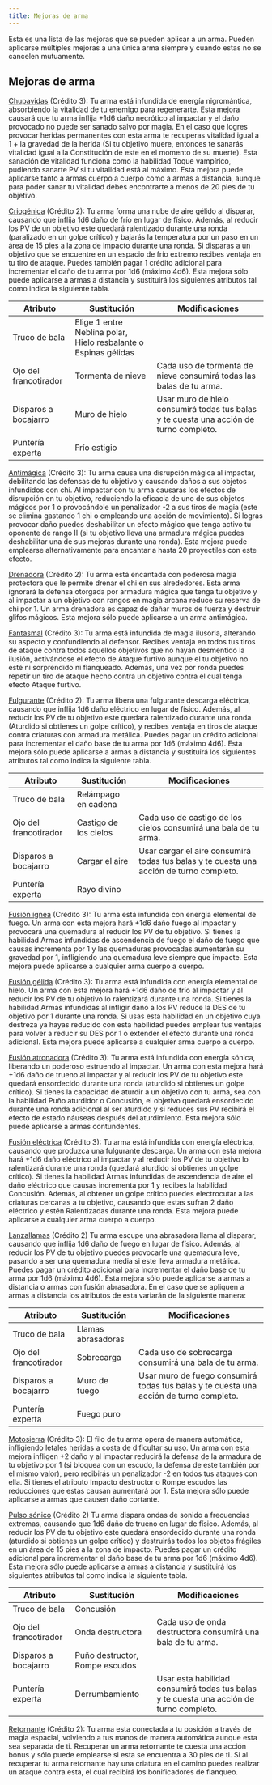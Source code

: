 ```yaml
---
title: Mejoras de arma
---
```


Esta es una lista de las mejoras que se pueden aplicar a un arma. Pueden aplicarse múltiples mejoras a una única arma siempre y cuando estas no se cancelen mutuamente. 

## Mejoras de arma

<u>Chupavidas</u> (Crédito 3): Tu arma está infundida de energía nigromántica, absorbiendo la vitalidad de tu enemigo para regenerarte. Esta mejora causará que tu arma inflija +1d6 daño necrótico al impactar y el daño provocado no puede ser sanado salvo por magia. En el caso que logres provocar heridas permanentes con esta arma te recuperas vitalidad igual a 1 + la gravedad de la herida (Si tu objetivo muere, entonces te sanarás vitalidad igual a la Constitución de este en el momento de su muerte). Esta sanación de vitalidad funciona como la habilidad Toque vampírico, pudiendo sanarte PV si tu vitalidad está al máximo. Esta mejora puede aplicarse tanto a armas cuerpo a cuerpo como a armas a distancia, aunque para poder sanar tu vitalidad debes encontrarte a menos de 20 pies de tu objetivo.

<u>Criogénica</u> (Crédito 2): Tu arma forma una nube de aire gélido al disparar, causando que inflija 1d6 daño de frío en lugar de físico. Además, al reducir los PV de un objetivo este quedará ralentizado durante una ronda (paralizado en un golpe crítico) y bajarás la temperatura por un paso en un área de 15 pies a la zona de impacto  durante una ronda. Si disparas a un objetivo que se encuentre en un espacio de frío extremo recibes ventaja en tu tiro de ataque. Puedes también pagar 1 crédito adicional para incrementar el daño de tu arma por 1d6 (máximo 4d6). Esta mejora sólo puede aplicarse a armas a distancia y sustituirá los siguientes atributos tal como indica la siguiente tabla.

| Atributo              | Sustitución                                                  | Modificaciones                                               |
| --------------------- | ------------------------------------------------------------ | ------------------------------------------------------------ |
| Truco de bala         | Elige 1 entre Neblina polar, Hielo resbalante o Espinas gélidas |                                                              |
| Ojo del francotirador | Tormenta de nieve                                            | Cada uso de tormenta de nieve consumirá todas las balas de tu arma. |
| Disparos a bocajarro  | Muro de hielo                                                | Usar muro de hielo consumirá todas tus balas y te cuesta una acción de turno completo. |
| Puntería experta      | Frío estigio                                                 |                                                              |

<u>Antimágica</u> (Crédito 3): Tu arma causa una disrupción mágica al impactar, debilitando las defensas de tu objetivo y causando daños a sus objetos infundidos con chi. Al impactar con tu arma causarás los efectos de disrupción en tu objetivo, reduciendo la eficacia de uno de sus objetos mágicos por 1 o provocándole un penalizador -2 a sus tiros de magia (este se elimina gastando 1 chi o empleando una acción de movimiento). Si logras provocar daño puedes deshabilitar un efecto mágico que tenga activo tu oponente de rango II (si tu objetivo lleva una armadura mágica puedes deshabilitar una de sus mejoras durante una ronda). Esta mejora puede emplearse alternativamente para encantar a hasta 20 proyectiles con este efecto.

<u>Drenadora</u> (Crédito 2): Tu arma está encantada con poderosa magia protectora que le permite drenar el chi en sus alrededores. Esta arma ignorará la defensa otorgada por armadura mágica que tenga tu objetivo y al impactar a un objetivo con rangos en magia arcana reduce su reserva de chi por 1. Un arma drenadora es capaz de dañar muros de fuerza y destruir glifos mágicos. Esta mejora sólo puede aplicarse a un arma antimágica.

<u>Fantasmal</u> (Crédito 3): Tu arma está infundida de magia ilusoria, alterando su aspecto y confundiendo al defensor. Recibes ventaja en todos tus tiros de ataque contra todos aquellos objetivos que no hayan desmentido la ilusión, activándose el efecto de Ataque furtivo aunque el tu objetivo no esté ni sorprendido ni flanqueado. Además, una vez por ronda puedes repetir un tiro de ataque hecho contra un objetivo contra el cual tenga efecto Ataque furtivo.

<u>Fulgurante</u> (Crédito 2): Tu arma libera una fulgurante descarga eléctrica, causando que inflija 1d6 daño eléctrico en lugar de físico. Además, al reducir los PV de tu objetivo este quedará ralentizado durante una ronda (Aturdido si obtienes un golpe crítico), y recibes ventaja en tiros de ataque contra criaturas con armadura metálica. Puedes pagar un crédito adicional para incrementar el daño base de tu arma por 1d6 (máximo 4d6). Esta mejora sólo puede aplicarse a armas a distancia y sustituirá los siguientes atributos tal como indica la siguiente tabla.

| Atributo              | Sustitución           | Modificaciones                                               |
| --------------------- | --------------------- | ------------------------------------------------------------ |
| Truco de bala         | Relámpago en cadena   |                                                              |
| Ojo del francotirador | Castigo de los cielos | Cada uso de castigo de los cielos consumirá una bala de tu arma. |
| Disparos a bocajarro  | Cargar el aire        | Usar cargar el aire consumirá todas tus balas y te cuesta una acción de turno completo. |
| Puntería experta      | Rayo divino           |                                                              |

<u>Fusión ígnea</u> (Crédito 3): Tu arma está infundida con energía elemental de fuego. Un arma con esta mejora hará +1d6 daño fuego al impactar y provocará una quemadura al reducir los PV de tu objetivo. Si tienes la habilidad Armas infundidas de ascendencia de fuego el daño de fuego que causas incrementa por 1 y las quemaduras provocadas aumentarán su gravedad por 1, infligiendo una quemadura leve siempre que impacte. Esta mejora puede aplicarse a cualquier arma cuerpo a cuerpo.

<u>Fusión gélida</u> (Crédito 3): Tu arma está infundida con energía elemental de hielo. Un arma con esta mejora hará +1d6 daño de frío al impactar y al reducir los PV de tu objetivo lo ralentizará durante una ronda. Si tienes la habilidad Armas infundidas al infligir daño a los PV reduce la DES de tu objetivo por 1 durante una ronda. Si usas esta habilidad en un objetivo cuya destreza ya hayas reducido con esta habilidad puedes emplear tus ventajas para volver a reducir su DES por 1 o extender el efecto durante una ronda adicional. Esta mejora puede aplicarse a cualquier arma cuerpo a cuerpo.

<u>Fusión atronadora</u> (Crédito 3):  Tu arma está infundida con energía sónica, liberando un poderoso estruendo al impactar. Un arma con esta mejora hará +1d6 daño de trueno al impactar y al reducir los PV de tu objetivo este quedará ensordecido durante una ronda (aturdido si obtienes un golpe crítico). Si tienes la capacidad de aturdir a un objetivo con tu arma, sea con la habilidad Puño aturdidor o Concusión, el objetivo quedará ensordecido durante  una ronda adicional al ser aturdido y si reduces sus PV recibirá el efecto de estado náuseas después del aturdimiento. Esta mejora sólo puede aplicarse a armas contundentes.

<u>Fusión eléctrica</u> (Crédito 3): Tu arma está infundida con energía eléctrica, causando que produzca una fulgurante descarga. Un arma con esta mejora hará +1d6 daño eléctrico al impactar y al reducir los PV de tu objetivo lo ralentizará durante una ronda (quedará aturdido si obtienes un golpe crítico).  Si tienes la habilidad Armas infundidas de ascendencia de aire el daño eléctrico que causas incrementa por 1 y recibes la habilidad Concusión. Además, al obtener un golpe crítico puedes electrocutar a las criaturas cercanas a tu objetivo, causando que estas sufran 2 daño eléctrico y estén Ralentizadas durante una ronda.  Esta mejora puede aplicarse a cualquier arma cuerpo a cuerpo.

<u>Lanzallamas</u> (Crédito 2) Tu arma escupe una abrasadora llama al disparar, causando que inflija 1d6 daño de fuego en lugar de físico. Además, al reducir los PV de tu objetivo puedes provocarle una quemadura leve, pasando a ser una quemadura media si este lleva armadura metálica. Puedes pagar un crédito adicional para incrementar el daño base de tu arma por 1d6 (máximo 4d6). Esta mejora sólo puede aplicarse a armas a distancia o armas con fusión abrasadora. En el caso que se apliquen a armas a distancia los atributos de esta variarán de la siguiente manera:

| Atributo              | Sustitución        | Modificaciones                                               |
| --------------------- | ------------------ | ------------------------------------------------------------ |
| Truco de bala         | Llamas abrasadoras |                                                              |
| Ojo del francotirador | Sobrecarga         | Cada uso de sobrecarga consumirá una bala de tu arma.        |
| Disparos a bocajarro  | Muro de fuego      | Usar muro de fuego consumirá todas tus balas y te cuesta una acción de turno completo. |
| Puntería experta      | Fuego puro         |                                                              |

<u>Motosierra</u> (Crédito 3): El filo de tu arma opera de manera automática, infligiendo letales heridas a costa de dificultar su uso. Un arma con esta mejora infligen +2 daño y al impactar reducirá la defensa de la armadura de tu objetivo por 1 (si bloquea con un escudo, la defensa de este también por el mismo valor), pero recibirás un penalizador -2 en todos tus ataques con ella. Si tienes el atributo Impacto destructor o Rompe escudos las reducciones que estas causan aumentará por 1. Esta mejora sólo puede aplicarse a armas que causen daño cortante.

<u>Pulso sónico</u> (Crédito 2) Tu arma dispara ondas de sonido a frecuencias extremas, causando que 1d6 daño de trueno en lugar de físico. Además, al reducir los PV de tu objetivo este quedará ensordecido durante una ronda (aturdido si obtienes un golpe crítico) y destruirás todos los objetos frágiles en un área de 15 pies a la zona de impacto. Puedes pagar un crédito adicional para incrementar el daño base de tu arma por 1d6 (máximo 4d6). Esta mejora sólo puede aplicarse a armas a distancia y sustituirá los siguientes atributos tal como indica la siguiente tabla.

| Atributo              | Sustitución                    | Modificaciones                                               |
| --------------------- | ------------------------------ | ------------------------------------------------------------ |
| Truco de bala         | Concusión                      |                                                              |
| Ojo del francotirador | Onda destructora               | Cada uso de onda destructora consumirá una bala de tu arma.  |
| Disparos a bocajarro  | Puño destructor, Rompe escudos |                                                              |
| Puntería experta      | Derrumbamiento                 | Usar esta habilidad consumirá todas tus balas y te cuesta una acción de turno completo. |

<u>Retornante</u> (Crédito 2): Tu arma esta conectada a tu posición a través de magia espacial, volviendo a tus manos de manera automática aunque esta sea separada de ti. Recuperar un arma retornante te cuesta una acción bonus y sólo puede emplearse si esta se encuentra a 30 pies de ti. Si al recuperar tu arma retornante hay una criatura en el camino puedes realizar un ataque contra esta, el cual recibirá los bonificadores de flanqueo.
